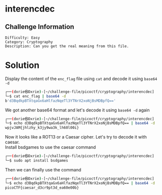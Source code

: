 # interencdec

## Challenge Information
```
Difficulty: Easy
Category: Cryptography
Description: Can you get the real meaning from this file.
```

# Solution
Display the content of the `enc_flag` file using `cat` and decode it using `base64 -d`
```bash
┌──(dxrie㉿Dxrie)-[~/challenge-file/picoctf/cryptography/interencdec]
└─$ cat enc_flag | base64 -d
b'd3BqdkpBTXtqaGx6aHlfazNqeTl3YTNrX2xoNjBsMDBpfQ=='
```

We got another base64 format and let's decode it using `base64 -d` again

```bash
┌──(dxrie㉿Dxrie)-[~/challenge-file/picoctf/cryptography/interencdec]
└─$ echo d3BqdkpBTXtqaGx6aHlfazNqeTl3YTNrX2xoNjBsMDBpfQ== | base64 -d
wpjvJAM{jhlzhy_k3jy9wa3k_lh60l00i}
```

Now it looks like a ROT13 or a Caesar cipher. Let's try to decode it with caesar.
<br>
Install bsdgames to use the caesar command

```bash
┌──(dxrie㉿Dxrie)-[~/challenge-file/picoctf/cryptography/interencdec]
└─$ sudo apt install bsdgames
```
Then we can finally use the command
```bash
┌──(dxrie㉿Dxrie)-[~/challenge-file/picoctf/cryptography/interencdec]
└─$ echo d3BqdkpBTXtqaGx6aHlfazNqeTl3YTNrX2xoNjBsMDBpfQ== | base64 -d | caesar
picoCTF{caesar_d3cr9pt3d_ea60e00b}
```